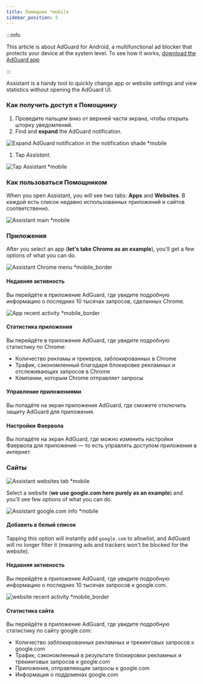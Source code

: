 ```yaml
---
title: Помощник *mobile
sidebar_position: 5
---
```


:::info

This article is about AdGuard for Android, a multifunctional ad blocker that protects your device at the system level. To see how it works, [download the AdGuard app](https://agrd.io/download-kb-adblock)

:::

Assistant is a handy tool to quickly change app or website settings and view statistics without opening the AdGuard UI.

### Как получить доступ к Помощнику

1. Проведите пальцем вниз от верхней части экрана, чтобы открыть шторку уведомлений.
2. Find and **expand** the AdGuard notification.

![Expand AdGuard notification in the notification shade \*mobile](https://cdn.adtidy.org/blog/new/jkksbhassistant-shade.png)

1. Tap _Assistant_.

![Tap Assistant \*mobile](https://cdn.adtidy.org/blog/new/1qvlhassistant-tap-assistant.jpg)

### Как пользоваться Помощником

When you open Assistant, you will see two tabs: **Apps** and **Websites**. В каждой есть список недавно использованных приложений и сайтов соответственно.

![Assistant main \*mobile](https://cdn.adtidy.org/blog/new/i5mljAssistant-main.jpg)

### Приложения

After you select an app (**let's take Chrome as an example**), you'll get a few options of what you can do.

![Assistant Chrome menu \*mobile\_border](https://cdn.adtidy.org/blog/new/e1sr4Chrome-assistant.jpg)

#### Недавняя активность

Вы перейдёте в приложение AdGuard, где увидите подробную информацию о последних 10 тысячах запросов, сделанных Chrome.

![App recent activity \*mobile\_border](https://cdn.adtidy.org/blog/new/66hpechrome-recent-activity.png)

#### Статистика приложения

Вы перейдёте в приложение AdGuard, где увидите подробную статистику по Chrome:

- Количество рекламы и трекеров, заблокированных в Chrome
- Трафик, сэкономленный благодаря блокировке рекламных и отслеживающих запросов в Chrome
- Компании, которым Chrome отправляет запросы

#### Управление приложениями

Вы попадёте на экран приложения AdGuard, где сможете отключить защиту AdGuard для приложения.

#### Настройки Фаервола

Вы попадёте на экран AdGuard, где можно изменить настройки Фаервола для приложения — то есть управлять доступом приложения в интернет.

### Сайты

![Assistant websites tab \*mobile](https://cdn.adtidy.org/blog/new/74y9rAssistant-websites.jpg)

Select a website (**we use google.com here purely as an example**) and you'll see few options of what you can do.

![Assistant google.com info \*mobile](https://cdn.adtidy.org/blog/new/tht0tgoogle-com-assistant.jpg)

#### Добавить в белый список

Tapping this option will instantly add `google.com` to allowlist, and AdGuard will no longer filter it (meaning ads and trackers won't be blocked for the website).

#### Недавняя активность

Вы перейдёте в приложение AdGuard, где увидите подробную информацию о последних 10 тысячах запросов к google.com.

![website recent activity \*mobile\_border](https://cdn.adtidy.org/blog/new/xq7f3assistant-website-recent-activity.png)

#### Статистика сайта

Вы перейдёте в приложение AdGuard, где увидите подробную статистику по сайту google.com:

- Количество заблокированных рекламных и трекинговых запросов к google.com
- Трафик, сэкономленный в результате блокировки рекламных и трекинговых запросов к google.com
- Приложения, отправляющие запросы к google.com
- Информация о поддоменах google.com
